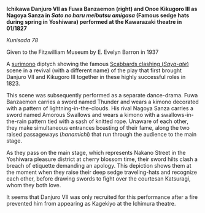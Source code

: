 **Ichikawa Danjuro VII as Fuwa Banzaemon (right) and Onoe Kikugoro III as Nagoya Sanza in _Sato no haru meibutsu amigasa_ (Famous sedge hats during spring in Yoshiwara) performed at the Kawarazaki theatre in 01/1827**

_Kunisada 78_

Given to the Fitzwilliam Museum by E. Evelyn Barron in 1937

A [surimono](/context/textP) diptych showing the famous [Scabbards clashing (_Saya-ate_)](/exhibition/group-4) scene in a revival (with a different name) of the play that first brought Danjuro VII and Kikugoro III together in these highly successful roles in 1823.

This scene was subsequently performed as a separate dance-drama. Fuwa Banzaemon carries a sword named Thunder and wears a kimono decorated with a pattern of lightning-in-the-clouds. His rival Nagoya Sanza carries a sword named Amorous Swallows and wears a kimono with a swallows-in-the-rain pattern tied with a sash of knitted rope. Unaware of each other, they make simultaneous entrances boasting of their fame, along the two raised passageways (_hanamichi_) that run through the audience to the main stage. 

As they pass on the main stage, which represents Nakano Street in the Yoshiwara pleasure district at cherry blossom time, their sword hilts clash  a breach of etiquette demanding an apology. This depiction shows them at the moment when they raise their deep sedge traveling-hats and recognize each other, before drawing swords to fight over the courtesan Katsuragi, whom they both love.

It seems that Danjuro VII was only recruited for this performance after a fire prevented him from appearing as Kagekiyo at the Ichimura theatre.
